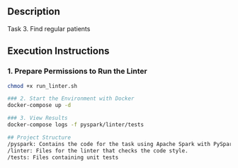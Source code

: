 ## Description
Task 3. Find regular patients 

## Execution Instructions

### 1. Prepare Permissions to Run the Linter
```bash
chmod +x run_linter.sh

### 2. Start the Environment with Docker
docker-compose up -d

### 3. View Results
docker-compose logs -f pyspark/linter/tests

## Project Structure
/pyspark: Contains the code for the task using Apache Spark with PySpark.
/linter: Files for the linter that checks the code style.
/tests: Files containing unit tests 